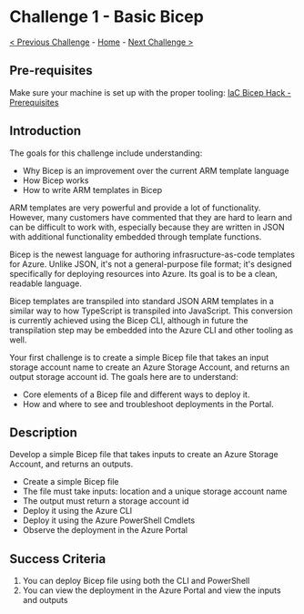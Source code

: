 # Challenge 1 - Basic Bicep

 [< Previous Challenge](./Bicep-Challenge-00.md) - [Home](../README.md) - [Next Challenge >](./Bicep-Challenge-02.md)

## Pre-requisites

Make sure your machine is set up with the proper tooling: [IaC Bicep Hack - Prerequisites](./Prerequisites.md)

## Introduction

The goals for this challenge include understanding:

- Why Bicep is an improvement over the current ARM template language
- How Bicep works
- How to write ARM templates in Bicep

ARM templates are very powerful and provide a lot of functionality. However, many customers have commented that they are hard to learn and can be difficult to work with, especially because they are written in JSON with additional functionality embedded through template functions.

Bicep is the newest language for authoring infrasructure-as-code templates for Azure. Unlike JSON, it's not a general-purpose file format; it's designed specifically for deploying resources into Azure. Its goal is to be a clean, readable language.

Bicep templates are transpiled into standard JSON ARM templates in a similar way to how TypeScript is transpiled into JavaScript. This conversion is currently achieved using the Bicep CLI, although in future the transpilation step may be embedded into the Azure CLI and other tooling as well.

Your first challenge is to create a simple Bicep file that takes an input storage account name to create an Azure Storage Account, and returns an output storage account id. The goals here are to understand:

- Core elements of a Bicep file and different ways to deploy it.
- How and where to see and troubleshoot deployments in the Portal.

## Description

Develop a simple Bicep file that takes inputs to create an Azure Storage Account, and returns an outputs.

- Create a simple Bicep file
- The file must take inputs: location and a unique storage account name
- The output must return a storage account id
- Deploy it using the Azure CLI
- Deploy it using the Azure PowerShell Cmdlets
- Observe the deployment in the Azure Portal

## Success Criteria

1. You can deploy Bicep file using both the CLI and PowerShell
1. You can view the deployment in the Azure Portal and view the inputs and outputs
